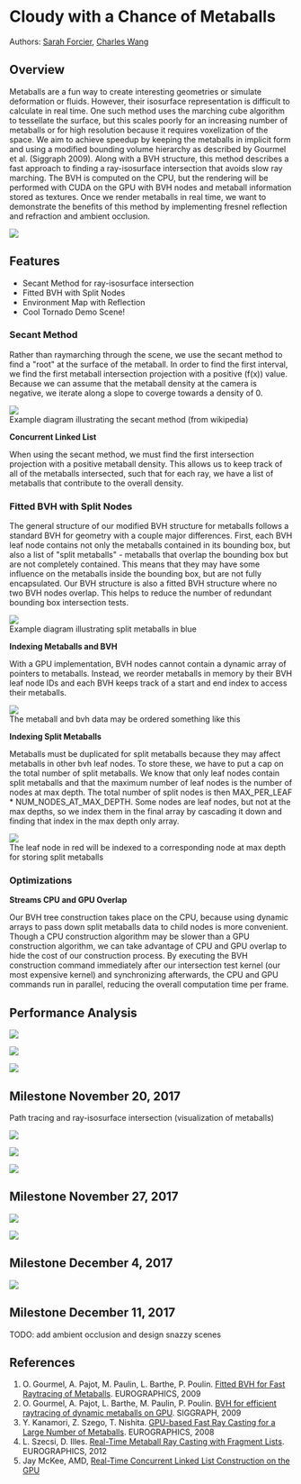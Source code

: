 # Cloudy with a Chance of Metaballs

Authors:
[Sarah Forcier](https://github.com/sarahforcier), 
[Charles Wang](https://github.com/charlesliwang)

## Overview
Metaballs are a fun way to create interesting geometries or simulate deformation or fluids. However, their isosurface representation is difficult to calculate in real time. One such method uses the marching cube algorithm to tessellate the surface, but this scales poorly for an increasing number of metaballs or for high resolution because it requires voxelization of the space. We aim to achieve speedup by keeping the metaballs in implicit form and using a modified bounding volume hierarchy as described by Gourmel et al. (Siggraph 2009). Along with a BVH structure, this method describes a fast approach to finding a ray-isosurface intersection that avoids slow ray marching. The BVH is computed on the CPU, but the rendering will be performed with CUDA on the GPU with BVH nodes and metaball information stored as textures. Once we render metaballs in real time, we want to demonstrate the benefits of this method by implementing fresnel reflection and refraction and ambient occlusion. 

![](img/interstellar.gif)

## Features
* Secant Method for ray-isosurface intersection
* Fitted BVH with Split Nodes
* Environment Map with Reflection
* Cool Tornado Demo Scene!

### Secant Method

Rather than raymarching through the scene, we use the secant method to find a "root" at the surface of the metaball. In order to find the first interval, we find the first metaball intersection projection with a positive (f(x)) value. Because we can assume that the metaball density at the camera is negative, we iterate along a slope to coverge towards a density of 0.

![](img/secant.png) \
Example diagram illustrating the secant method (from wikipedia)

**Concurrent Linked List**

When using the secant method, we must find the first intersection projection with a positive metaball density. This allows us to keep track of all of the metaballs intersected, such that for each ray, we have a list of metaballs that contribute to the overall density.

### Fitted BVH with Split Nodes

The general structure of our modified BVH structure for metaballs follows a standard BVH for geometry with a couple major differences. First, each BVH leaf node contains not only the metaballs contained in its bounding box, but also a list of "split metaballs" - metaballs that overlap the bounding box but are not completely contained. This means that they may have some influence on the metaballs inside the bounding box, but are not fully encapsulated. Our BVH structure is also a fitted BVH structure where no two BVH nodes overlap. This helps to reduce the number of redundant bounding box intersection tests.

![](img/splitbvh.png) \
Example diagram illustrating split metaballs in blue

**Indexing Metaballs and BVH**

With a GPU implementation, BVH nodes cannot contain a dynamic array of pointers to metaballs. Instead, we reorder metaballs in memory by their BVH leaf node IDs and each BVH keeps track of a start and end index to access their metaballs.

![](img/bvh_array_example.PNG) \
The metaball and bvh data may be ordered something like this

**Indexing Split Metaballs**

Metaballs must be duplicated for split metaballs because they may affect metaballs in other bvh leaf nodes. To store these, we have to put a cap on the total number of split metaballs. We know that only leaf nodes contain split metaballs and that the maximum number of leaf nodes is the number of nodes at max depth. The total number of split nodes is then MAX_PER_LEAF * NUM_NODES_AT_MAX_DEPTH. Some nodes are leaf nodes, but not at the max depths, so we index them in the final array by cascading it down and finding that index in the max depth only array.

![](img/split_array_example.PNG) \
The leaf node in red will be indexed to a corresponding node at max depth for storing split metaballs

### Optimizations

**Streams CPU and GPU Overlap**

Our BVH tree construction takes place on the CPU, because using dynamic arrays to pass down split metaballs data to child nodes is more convenient. Though a CPU construction algorithm may be slower than a GPU construction algorithm, we can take advantage of CPU and GPU overlap to hide the cost of our construction process. By executing the BVH construction command immediately after our intersection test kernel (our most expensive kernel) and synchronizing afterwards, the CPU and GPU commands run in parallel, reducing the overall computation time per frame.

## Performance Analysis

![](img/numballs.png)

![](img/depth.png)

![](img/splitnodes.png)

## Milestone November 20, 2017
Path tracing and ray-isosurface intersection (visualization of metaballs)

![](img/secant.gif)

![](img/secant.png)

![](img/secant_iter_debug.gif)


## Milestone November 27, 2017
![](img/LinkedList.gif)

![](img/splitbvh.png)

## Milestone December 4, 2017
![](img/internal.png)

## Milestone December 11, 2017
TODO: add ambient occlusion and design snazzy scenes

## References
1. O. Gourmel, A. Pajot, M. Paulin, L. Barthe, P. Poulin. [Fitted BVH for Fast Raytracing of Metaballs](http://www.ligum.umontreal.ca/Gourmel-2010-FBVH/Gourmel-2010-FBVH.pdf). EUROGRAPHICS, 2009
2. O. Gourmel, A. Pajot, L. Barthe, M. Paulin, P. Poulin. [BVH for efficient raytracing of dynamic metaballs on GPU](https://dl.acm.org/citation.cfm?id=1598041). SIGGRAPH, 2009
3. Y. Kanamori, Z. Szego, T. Nishita. [GPU-based Fast Ray Casting for a Large Number of Metaballs](http://kanamori.cs.tsukuba.ac.jp/projects/metaball/eg08_metaballs.pdf). EUROGRAPHICS, 2008
4. L. Szecsi, D. Illes. [Real-Time Metaball Ray Casting with Fragment Lists](http://cg.iit.bme.hu/~szecsi/cikkek/metaball12/meta.pdf). EUROGRAPHICS, 2012
5. Jay McKee, AMD, [Real-Time Concurrent Linked List Construction on the GPU](http://developer.amd.com/wordpress/media/2013/06/2041_final.pdf)